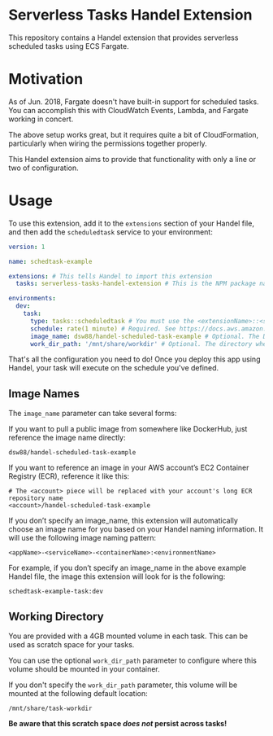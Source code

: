 # Serverless Tasks Handel Extension
This repository contains a Handel extension that provides serverless scheduled tasks using ECS Fargate.

# Motivation
As of Jun. 2018, Fargate doesn't have built-in support for scheduled tasks. You can accomplish this with CloudWatch Events, Lambda, and Fargate working in concert. 

The above setup works great, but it requires quite a bit of CloudFormation, particularly when wiring the permissions together properly.

This Handel extension aims to provide that functionality with only a line or two of configuration.

# Usage
To use this extension, add it to the `extensions` section of your Handel file, and then add the `scheduledtask` service to your environment:

```yaml
version: 1

name: schedtask-example

extensions: # This tells Handel to import this extension
  tasks: serverless-tasks-handel-extension # This is the NPM package name of this extension

environments:
  dev:
    task:
      type: tasks::scheduledtask # You must use the <extensionName>::<serviceType> syntax here
      schedule: rate(1 minute) # Required. See https://docs.aws.amazon.com/AmazonCloudWatch/latest/events/ScheduledEvents.html for what to put here
      image_name: dsw88/handel-scheduled-task-example # Optional. The Docker image that should be executed as the task
      work_dir_path: '/mnt/share/workdir' # Optional. The directory where the task 8GB working directory should be mounted
```

That's all the configuration you need to do! Once you deploy this app using Handel, your task will execute on the schedule you've defined.

## Image Names
The `image_name` parameter can take several forms: 

If you want to pull a public image from somewhere like DockerHub, just reference the image name directly:
```
dsw88/handel-scheduled-task-example
```

If you want to reference an image in your AWS account’s EC2 Container Registry (ECR), reference it like this:
```
# The <account> piece will be replaced with your account's long ECR repository name
<account>/handel-scheduled-task-example
```

If you don’t specify an image_name, this extension will automatically choose an image name for you based on your Handel naming information. It will use the following image naming pattern:
```
<appName>-<serviceName>-<containerName>:<environmentName>
```

For example, if you don’t specify an image_name in the above example Handel file, the image this extension will look for is the following:
```
schedtask-example-task:dev
```

## Working Directory
You are provided with a 4GB mounted volume in each task. This can be used as scratch space for your tasks. 

You can use the optional `work_dir_path` parameter to configure where this volume should be mounted in your container.

If you don't specify the `work_dir_path` parameter, this volume will be mounted at the following default location:
```
/mnt/share/task-workdir
```

**Be aware that this scratch space *does not* persist across tasks!**